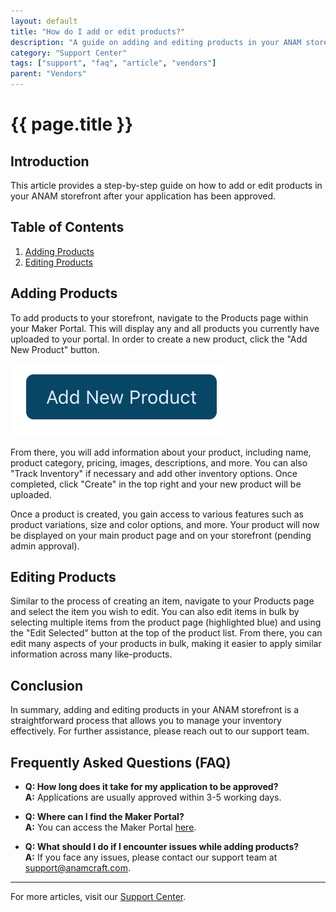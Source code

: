 ```yaml
---
layout: default
title: "How do I add or edit products?"
description: "A guide on adding and editing products in your ANAM storefront."
category: "Support Center"
tags: ["support", "faq", "article", "vendors"]
parent: "Vendors"
---
```


# {{ page.title }}

## Introduction

This article provides a step-by-step guide on how to add or edit products in your ANAM storefront after your application has been approved.

## Table of Contents
1. [Adding Products](#adding-products)
2. [Editing Products](#editing-products)

## Adding Products

To add products to your storefront, navigate to the Products page within your Maker Portal. This will display any and all products you currently have uploaded to your portal. In order to create a new product, click the "Add New Product" button.

![Add New Product](/images/Screen_Shot_2022-06-22_at_10.png)

From there, you will add information about your product, including name, product category, pricing, images, descriptions, and more. You can also "Track Inventory" if necessary and add other inventory options. Once completed, click "Create" in the top right and your new product will be uploaded.

Once a product is created, you gain access to various features such as product variations, size and color options, and more. Your product will now be displayed on your main product page and on your storefront (pending admin approval).

## Editing Products

Similar to the process of creating an item, navigate to your Products page and select the item you wish to edit. You can also edit items in bulk by selecting multiple items from the product page (highlighted blue) and using the "Edit Selected" button at the top of the product list. From there, you can edit many aspects of your products in bulk, making it easier to apply similar information across many like-products.

## Conclusion

In summary, adding and editing products in your ANAM storefront is a straightforward process that allows you to manage your inventory effectively. For further assistance, please reach out to our support team.

## Frequently Asked Questions (FAQ)

- **Q: How long does it take for my application to be approved?**  
  **A:** Applications are usually approved within 3-5 working days.

- **Q: Where can I find the Maker Portal?**  
  **A:** You can access the Maker Portal [here](https://anamcraft.com/makerportal.php).

- **Q: What should I do if I encounter issues while adding products?**  
  **A:** If you face any issues, please contact our support team at support@anamcraft.com.

---

For more articles, visit our [Support Center](https://support.anamcraft.com).